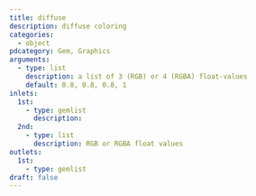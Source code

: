 ```yaml
---
title: diffuse
description: diffuse coloring
categories:
  - object
pdcategory: Gem, Graphics
arguments:
  - type: list
    description: a list of 3 (RGB) or 4 (RGBA) float-values
    default: 0.8, 0.8, 0.8, 1
inlets:
  1st:
    - type: gemlist
      description:
  2nd:
    - type: list
      description: RGB or RGBA float values
outlets:
  1st:
    - type: gemlist
draft: false
---
```

